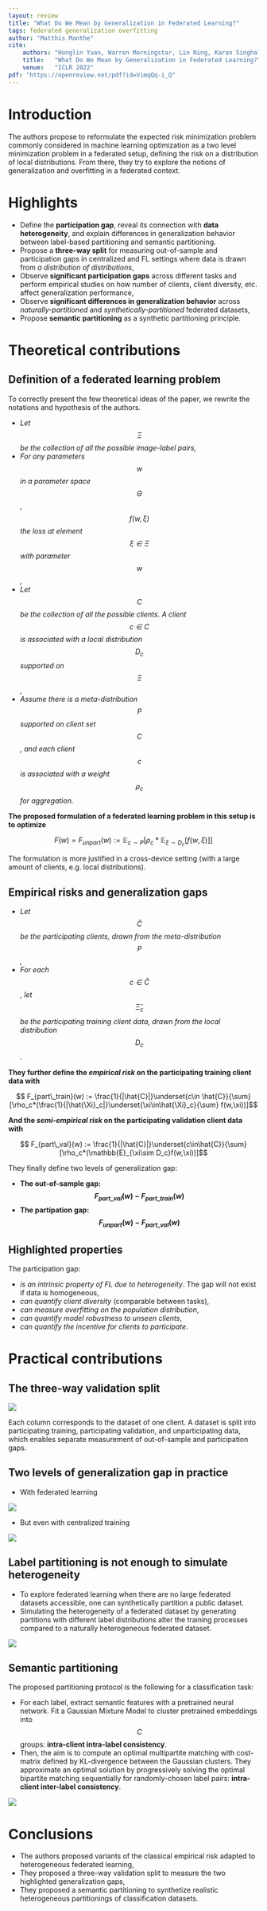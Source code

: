 ```yaml
---
layout: review
title: "What Do We Mean by Generalization in Federated Learning?"
tags: federated generalization overfitting
author: "Matthis Manthe"
cite:
    authors: "Honglin Yuan, Warren Morningstar, Lin Ning, Karan Singhal"
    title:   "What Do We Mean by Generalization in Federated Learning?"
    venue:   "ICLR 2022"
pdf: "https://openreview.net/pdf?id=VimqQq-i_Q"
---
```


# Introduction
The authors propose to reformulate the expected risk minimization problem commonly considered in machine learning optimization as a two level minimization problem in a federated setup, defining the risk on a distribution of local distributions. From there, they try to explore the notions of generalization and overfitting in a federated context.

# Highlights

* Define the **participation gap**, reveal its connection with **data heterogeneity**, and explain differences in generalization behavior between label-based partitioning and semantic partitioning.
* Propose a **three-way split** for measuring out-of-sample and participation gaps in centralized and FL settings where data is drawn from *a distribution of distributions*,
* Observe **significant participation gaps** across different tasks and perform empirical studies on how number of clients, client diversity, etc. affect generalization performance,
* Observe **significant differences in generalization behavior** across *naturally-partitioned* and *synthetically-partitioned* federated datasets,
* Propose **semantic partitioning** as a synthetic partitioning principle.

# Theoretical contributions
## Definition of a federated learning problem
To correctly present the few theoretical ideas of the paper, we rewrite the notations and hypothesis of the authors.

* *Let $$ \Xi $$ be the collection of all the possible image-label pairs,*
* *For any parameters $$w$$ in a parameter space $$\Theta$$, $$f(w,\xi)$$ the loss at element $$\xi\in\Xi$$ with parameter $$w$$,*
* *Let $$C$$ be the collection of all the possible clients. A client $$c\in C$$ is associated with a local distribution $$D_c$$ supported on $$\Xi$$,*
* *Assume there is a meta-distribution $$P$$ supported on client set $$C$$, and each client $$c$$ is associated with a weight $$\rho_c$$ for aggregation.*

**The proposed formulation of a federated learning problem in this setup is to optimize**

$$ F(w) = F_{unpart}(w) := \mathbb{E}_{c\sim P}\left[\rho_c*\mathbb{E}_{\xi\sim D_c}[f(w,\xi)]\right] $$

The formulation is more justified in a cross-device setting (with a large amount of clients, e.g. local distributions).

## Empirical risks and generalization gaps

* *Let $$\hat{C}$$ be the participating clients, drawn from the meta-distribution $$P$$,*
* *For each $$c\in\hat{C}$$, let $$\hat{\Xi}_c$$ be the participating training client data, drawn from the local distribution $$D_c$$.*

**They further define the *empirical risk* on the participating training client data with**

$$ F_{part\_train}(w) := \frac{1}{|\hat{C}|}\underset{c\in \hat{C}}{\sum}[\rho_c*(\frac{1}{|\hat{\Xi}_c|}\underset{\xi\in\hat{\Xi}_c}{\sum} f(w,\xi))]$$

**And the *semi-empirical risk* on the participating validation client data with**

$$ F_{part\_val}(w) := \frac{1}{|\hat{C}|}\underset{c\in\hat{C}}{\sum}[\rho_c*(\mathbb{E}_{\xi\sim D_c}f(w,\xi))]$$

They finally define two levels of generalization gap:

* **The out-of-sample gap: $$ F_{part\_val}(w) - F_{part\_train}(w)$$**
* **The partipation gap: $$ F_{unpart}(w) - F_{part\_val}(w)$$**

## Highlighted properties
The participation gap:

* *is an intrinsic property of FL due to heterogeneity*. The gap will not exist if data is homogeneous,
* *can quantify client diversity* (comparable between tasks),
* *can measure overfitting on the population distribution*,
* *can quantify model robustness to unseen clients*,
* *can quantify the incentive for clients to participate*.

# Practical contributions
## The three-way validation split
![](/collections/images/generalization_federated_learning/three_split.jpg)

Each column corresponds to the dataset of one client. A
dataset is split into participating training, participating
validation, and unparticipating data, which enables
separate measurement of out-of-sample and participation gaps.

## Two levels of generalization gap in practice

* With federated learning

![](/collections/images/generalization_federated_learning/generalization_gaps_fl.jpg)

* But even with centralized training

![](/collections/images/generalization_federated_learning/centralized_participation_gap.jpg)

## Label partitioning is not enough to simulate heterogeneity

* To explore federated learning when there are no large federated datasets accessible, one can synthetically partition a public dataset.
* Simulating the heterogeneity of a federated dataset by generating partitions with different label distributions alter the training processes compared to a naturally heterogeneous federated dataset.

![](/collections/images/generalization_federated_learning/learning_progress_natural_label_part.jpg)

## Semantic partitioning

The proposed partitioning protocol is the following for a classification task:
* For each label, extract semantic features with a pretrained neural network. Fit a Gaussian Mixture Model to cluster pretrained embeddings into $$C$$ groups: **intra-client intra-label consistency**.
* Then, the aim is to compute an optimal multipartite matching with cost-matrix defined by KL-divergence between the Gaussian clusters. They approximate an optimal solution by progressively solving the optimal bipartite matching sequentially for randomly-chosen label pairs: **intra-client inter-label consistency**.

![](/collections/images/generalization_federated_learning/cifar_100_synthetic.jpg)

# Conclusions

* The authors proposed variants of the classical empirical risk adapted to heterogeneous federated learning,
* They proposed a three-way validation split to measure the two highlighted generalization gaps,
* They proposed a semantic partitioning to synthetize realistic heterogeneous partitionings of classification datasets.


